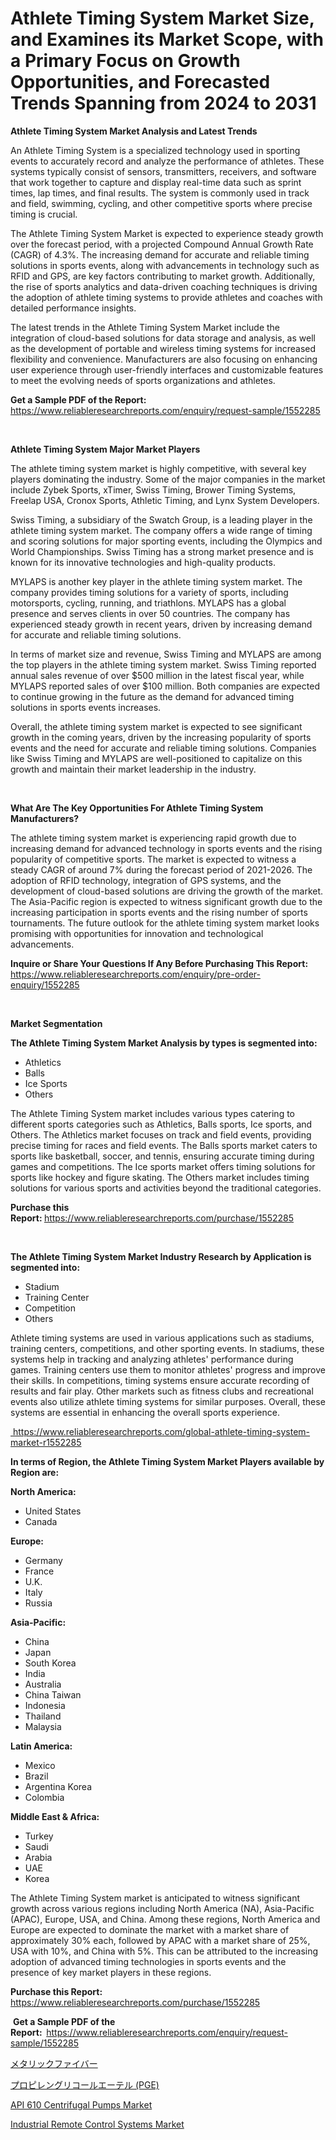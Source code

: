 <p><h1>Athlete Timing System Market Size, and Examines its Market Scope, with a Primary Focus on Growth Opportunities, and Forecasted Trends Spanning from 2024 to 2031</h1></p><p><strong>Athlete Timing System Market Analysis and Latest Trends</strong></p>
<p><p>An Athlete Timing System is a specialized technology used in sporting events to accurately record and analyze the performance of athletes. These systems typically consist of sensors, transmitters, receivers, and software that work together to capture and display real-time data such as sprint times, lap times, and final results. The system is commonly used in track and field, swimming, cycling, and other competitive sports where precise timing is crucial.</p><p>The Athlete Timing System Market is expected to experience steady growth over the forecast period, with a projected Compound Annual Growth Rate (CAGR) of 4.3%. The increasing demand for accurate and reliable timing solutions in sports events, along with advancements in technology such as RFID and GPS, are key factors contributing to market growth. Additionally, the rise of sports analytics and data-driven coaching techniques is driving the adoption of athlete timing systems to provide athletes and coaches with detailed performance insights.</p><p>The latest trends in the Athlete Timing System Market include the integration of cloud-based solutions for data storage and analysis, as well as the development of portable and wireless timing systems for increased flexibility and convenience. Manufacturers are also focusing on enhancing user experience through user-friendly interfaces and customizable features to meet the evolving needs of sports organizations and athletes.</p></p>
<p><strong>Get a Sample PDF of the Report:&nbsp;</strong> <a href="https://www.reliableresearchreports.com/enquiry/request-sample/1552285">https://www.reliableresearchreports.com/enquiry/request-sample/1552285</a></p>
<p>&nbsp;</p>
<p><strong>Athlete Timing System Major Market Players</strong></p>
<p><p>The athlete timing system market is highly competitive, with several key players dominating the industry. Some of the major companies in the market include Zybek Sports, xTimer, Swiss Timing, Brower Timing Systems, Freelap USA, Cronox Sports, Athletic Timing, and Lynx System Developers.</p><p>Swiss Timing, a subsidiary of the Swatch Group, is a leading player in the athlete timing system market. The company offers a wide range of timing and scoring solutions for major sporting events, including the Olympics and World Championships. Swiss Timing has a strong market presence and is known for its innovative technologies and high-quality products.</p><p>MYLAPS is another key player in the athlete timing system market. The company provides timing solutions for a variety of sports, including motorsports, cycling, running, and triathlons. MYLAPS has a global presence and serves clients in over 50 countries. The company has experienced steady growth in recent years, driven by increasing demand for accurate and reliable timing solutions.</p><p>In terms of market size and revenue, Swiss Timing and MYLAPS are among the top players in the athlete timing system market. Swiss Timing reported annual sales revenue of over $500 million in the latest fiscal year, while MYLAPS reported sales of over $100 million. Both companies are expected to continue growing in the future as the demand for advanced timing solutions in sports events increases.</p><p>Overall, the athlete timing system market is expected to see significant growth in the coming years, driven by the increasing popularity of sports events and the need for accurate and reliable timing solutions. Companies like Swiss Timing and MYLAPS are well-positioned to capitalize on this growth and maintain their market leadership in the industry.</p></p>
<p>&nbsp;</p>
<p><strong>What Are The Key Opportunities For Athlete Timing System Manufacturers?</strong></p>
<p><p>The athlete timing system market is experiencing rapid growth due to increasing demand for advanced technology in sports events and the rising popularity of competitive sports. The market is expected to witness a steady CAGR of around 7% during the forecast period of 2021-2026. The adoption of RFID technology, integration of GPS systems, and the development of cloud-based solutions are driving the growth of the market. The Asia-Pacific region is expected to witness significant growth due to the increasing participation in sports events and the rising number of sports tournaments. The future outlook for the athlete timing system market looks promising with opportunities for innovation and technological advancements.</p></p>
<p><strong>Inquire or Share Your Questions If Any Before Purchasing This Report:</strong> <a href="https://www.reliableresearchreports.com/enquiry/pre-order-enquiry/1552285">https://www.reliableresearchreports.com/enquiry/pre-order-enquiry/1552285</a></p>
<p>&nbsp;</p>
<p><strong>Market Segmentation</strong></p>
<p><strong>The Athlete Timing System Market Analysis by types is segmented into:</strong></p>
<p><ul><li>Athletics</li><li>Balls</li><li>Ice Sports</li><li>Others</li></ul></p>
<p><p>The Athlete Timing System market includes various types catering to different sports categories such as Athletics, Balls sports, Ice sports, and Others. The Athletics market focuses on track and field events, providing precise timing for races and field events. The Balls sports market caters to sports like basketball, soccer, and tennis, ensuring accurate timing during games and competitions. The Ice sports market offers timing solutions for sports like hockey and figure skating. The Others market includes timing solutions for various sports and activities beyond the traditional categories.</p></p>
<p><strong>Purchase this Report:&nbsp;</strong><a href="https://www.reliableresearchreports.com/purchase/1552285">https://www.reliableresearchreports.com/purchase/1552285</a></p>
<p>&nbsp;</p>
<p><strong>The Athlete Timing System Market Industry Research by Application is segmented into:</strong></p>
<p><ul><li>Stadium</li><li>Training Center</li><li>Competition</li><li>Others</li></ul></p>
<p><p>Athlete timing systems are used in various applications such as stadiums, training centers, competitions, and other sporting events. In stadiums, these systems help in tracking and analyzing athletes' performance during games. Training centers use them to monitor athletes' progress and improve their skills. In competitions, timing systems ensure accurate recording of results and fair play. Other markets such as fitness clubs and recreational events also utilize athlete timing systems for similar purposes. Overall, these systems are essential in enhancing the overall sports experience.</p></p>
<p><a href="https://www.reliableresearchreports.com/global-athlete-timing-system-market-r1552285">&nbsp;https://www.reliableresearchreports.com/global-athlete-timing-system-market-r1552285</a></p>
<p><strong>In terms of Region, the Athlete Timing System Market Players available by Region are:</strong></p>
<p>
    <p> <strong> North America: </strong>
        <ul>
            <li>United States</li>
            <li>Canada</li>
        </ul>
        </p> 
    <p> <strong> Europe: </strong>
        <ul>
            <li>Germany</li>
            <li>France</li>
            <li>U.K.</li>
            <li>Italy</li>
            <li>Russia</li>
        </ul>
        </p> 
    <p> <strong> Asia-Pacific: </strong>
        <ul>
            <li>China</li>
            <li>Japan</li>
            <li>South Korea</li>
            <li>India</li>
            <li>Australia</li>
            <li>China Taiwan</li>
            <li>Indonesia</li>
            <li>Thailand</li>
            <li>Malaysia</li>
        </ul>
        </p> 
    <p> <strong> Latin America: </strong>
        <ul>
            <li>Mexico</li>
            <li>Brazil</li>
            <li>Argentina Korea</li>
            <li>Colombia</li>
        </ul>
        </p> 
    <p> <strong> Middle East & Africa: </strong>
        <ul>
            <li>Turkey</li>
            <li>Saudi</li>
            <li>Arabia</li>
            <li>UAE</li>
            <li>Korea</li>
        </ul>
    </p>
    </p>
<p><p>The Athlete Timing System market is anticipated to witness significant growth across various regions including North America (NA), Asia-Pacific (APAC), Europe, USA, and China. Among these regions, North America and Europe are expected to dominate the market with a market share of approximately 30% each, followed by APAC with a market share of 25%, USA with 10%, and China with 5%. This can be attributed to the increasing adoption of advanced timing technologies in sports events and the presence of key market players in these regions.</p></p>
<p><strong>Purchase this Report: </strong><a href="https://www.reliableresearchreports.com/purchase/1552285">https://www.reliableresearchreports.com/purchase/1552285</a></p>
<p>&nbsp;<strong>Get a Sample PDF of the Report:&nbsp;&nbsp;</strong><a href="https://www.reliableresearchreports.com/enquiry/request-sample/1552285">https://www.reliableresearchreports.com/enquiry/request-sample/1552285</a></p>
<p><strong></strong></p>
<p><p><a href="https://github.com/AbigaleHuel/Market-Research-Report-List-1/blob/main/3423140162029.md">メタリックファイバー</a></p><p><a href="https://github.com/AdellaPrice2023/Market-Research-Report-List-1/blob/main/9596760162028.md">プロピレングリコールエーテル (PGE)</a></p><p><a href="https://github.com/LitzyGulgowski2023/Market-Research-Report-List-1/blob/main/api-610-centrifugal-pumps-market.md">API 610 Centrifugal Pumps Market</a></p><p><a href="https://github.com/Sinjinluong3e0awx2m195k76/Market-Research-Report-List-3/blob/main/industrial-remote-control-systems-market.md">Industrial Remote Control Systems Market</a></p></p>